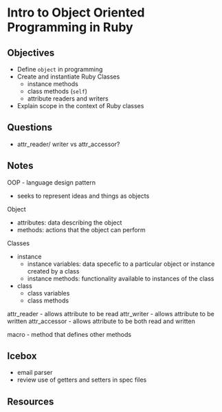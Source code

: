 # Intro to Object Oriented Programming in Ruby

## Objectives

- Define `object` in programming
- Create and instantiate Ruby Classes
  - instance methods
  - class methods (`self`)
  - attribute readers and writers
- Explain scope in the context of Ruby classes

## Questions

- attr_reader/ writer vs attr_accessor?

## Notes

OOP - language design pattern
  - seeks to represent ideas and things as objects

Object

- attributes: data describing the object
- methods: actions that the object can perform

Classes
- instance
  - instance variables: data specefic to a particular object or instance created by a class
  - instance methods: functionality available to instances of the class
- class
  - class variables
  - class methods

attr_reader - allows attribute to be read
attr_writer - allows attribute to be written
attr_accessor - allows attribute to be both read and written

macro - method that defines other methods

## Icebox

- email parser
- review use of getters and setters in spec files

## Resources